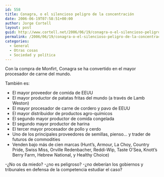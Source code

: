 ```yaml
---
id: 558
title: Conagra, o el silencioso peligro de la concentración
date: 2006-06-19T07:58:51+00:00
author: Jorge Cortell
layout: post
guid: http://www.cortell.net/2006/06/19/conagra-o-el-silencioso-peligro-de-la-concentracion/
permalink: /2006/06/19/conagra-o-el-silencioso-peligro-de-la-concentracion/
categories:
  - General
  - Otras cosas
  - Sociedad y polí­tica
---
```

Con la compra de Monfirt, Conagra se ha convertido en el mayor procesador de carne del mundo.
  
También es:

  * El mayor proveedor de comida de EEUU
  * El mayor productor de patatas fritas del mundo (a través de Lamb Weston)
  * El mayor procesador de carne de cordero y pavo de EEUU
  * El mayor distribuidor de productos agro-quí­micos
  * El segundo mayor productor de comida congelada
  * El segundo mayor productor de harina
  * El tercer mayor procesador de pollo y cerdo
  * Uno de los principales proveedores de semillas, pienso&#8230; y trader de futuros de commodities
  * Venden bajo más de cien marcas (Hunt&#8217;s, Armour, La Choy, Country Pride, Swiss Miss, Orville Redenbacher, Reddi-Wip, Taste O&#8217;Sea, Knott&#8217;s Berry Farm, Hebrew National, y Healthy Choice)

-¿No os da miedo? -¿no es peligroso? -¿no deberí­an los gobiernos y tribunales en defensa de la competencia estudiar el caso?